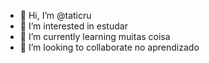 

- 👋 Hi, I’m @taticru
- 👀 I’m interested in   estudar
- 🌱 I’m currently learning  muitas coisa
- 💞️ I’m looking to collaborate no aprendizado

<!---
taticru/taticru is a ✨ special ✨ repository because its `README.md` (this file) appears on your GitHub profil

You can click the Preview link to take a look at your changes.
--->
